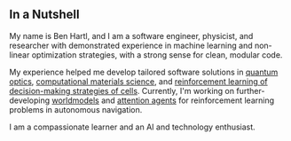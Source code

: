 ## In a Nutshell
My name is Ben Hartl, and I am a software engineer, physicist, and researcher with demonstrated experience in machine learning and non-linear optimization strategies, with a strong sense for clean, modular code.

My experience helped me develop tailored software solutions in 
<a class="" target='blank' href="https://journals.aps.org/prl/abstract/10.1103/PhysRevLett.115.033601">quantum optics</a>, 
<a class="" target='blank' href="https://pubs.acs.org/doi/abs/10.1021/acs.jctc.9b01251">computational materials science</a>, and
<a class="" target='blank' href="https://www.pnas.org/content/118/19/e2019683118">reinforcement learning of decision-making strategies of cells</a>. 
Currently, I'm working on further-developing 
<a class="" target='blank' href="https://worldmodels.github.io/">worldmodels</a> and 
<a class="" target='blank' href="https://attentionagent.github.io/">attention agents</a> for reinforcement learning problems in autonomous navigation.

I am a compassionate learner and an AI and technology enthusiast.
